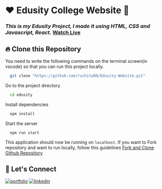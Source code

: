 # ❤️ Edusity College Website 🙏
### _This is my Edusity Project, I made it using HTML, CSS and Javascript, React._ [Watch Live](https://edusity-clg.netlify.app/)

## 🔥 Clone this Repository
You need to write the following commands on the terminal screen(in vscode) so that you can run this project locally.

```bash
  git clone "https://github.com/ruchita00/Edusity-Website.git"
```
Go to the project directory

```bash
  cd edusity
```
Install dependencies
```bash
  npm install
```
Start the server
```bash
  npm run start
```

This application should now be running on `localhost`. If you want to Fork repository and want to run locally, follow this guidelines [Fork and Clone Github Repository](https://docs.github.com/en/get-started/quickstart/fork-a-repo)



## 🔗 Let's Connect
[![portfolio](https://img.shields.io/badge/my_portfolio-000?style=for-the-badge&logo=ko-fi&logoColor=white)](https://ruchitaportfolio.netlify.app/)
[![linkedin](https://img.shields.io/badge/linkedin-0A66C2?style=for-the-badge&logo=linkedin&logoColor=white)](https://www.linkedin.com/in/ruchita-sagalgile-0a4843171/)
